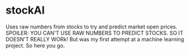 # stockAI
Uses raw numbers from stocks to try and predict market open prices.
SPOILER: YOU CAN'T USE RAW NUMBERS TO PREDICT STOCKS. SO IT DOESN'T
REALLY WORk! But was my first attempt at a machine learning project.
So here you go.
